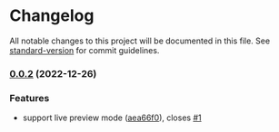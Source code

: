 # Changelog

All notable changes to this project will be documented in this file. See [standard-version](https://github.com/conventional-changelog/standard-version) for commit guidelines.

### [0.0.2](https://github.com/7596ff/obsidian-hyphenation/compare/0.0.1...0.0.2) (2022-12-26)


### Features

* support live preview mode ([aea66f0](https://github.com/7596ff/obsidian-hyphenation/commit/aea66f096b98fa1d0f1c709c787891162b6f5364)), closes [#1](https://github.com/7596ff/obsidian-hyphenation/issues/1)
